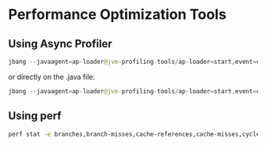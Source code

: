 # Performance Optimization Tools

## Using Async Profiler

```java
jbang --javaagent=ap-loader@jvm-profiling-tools/ap-loader=start,event=cpu,file=profile.html -m dev.morling.onebrc.CalculateAverage_yourname target/average-1.0.0-SNAPSHOT.jar
```

or directly on the .java file:

```java
jbang --javaagent=ap-loader@jvm-profiling-tools/ap-loader=start,event=cpu,file=profile.html src/main/java/dev/morling/onebrc/CalculateAverage_yourname
```

## Using perf

```bash
perf stat -e branches,branch-misses,cache-references,cache-misses,cycles,instructions,idle-cycles-backend,idle-cycles-frontend,task-clock -- java --enable-preview -cp src Blog1
```
